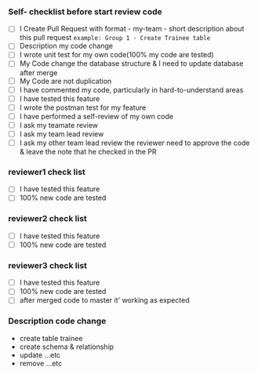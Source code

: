 ### Self- checklist before start review code
- [ ] I Create Pull Request with format - my-team - short description about this pull request
```example: Group 1 - Create Trainee table```
- [ ] Description my code change
- [ ] I wrote unit test for my own code(100% my code are tested)
- [ ] My Code change the database structure & I need to update database after merge
- [ ] My Code are not duplication
- [ ] I have commented my code, particularly in hard-to-understand areas
- [ ] I have tested this feature
- [ ] I wrote the postman test for my feature
- [ ] I have performed a self-review of my own code
- [ ] I ask my teamate review
- [ ] I ask my team lead review
- [ ] I ask my other team lead review
the reviewer need to approve the code & leave the note that he checked in the PR
### reviewer1 check list
- [ ] I have tested this feature
- [ ] 100% new code are tested
### reviewer2 check list
- [ ] I have tested this feature
- [ ] 100% new code are tested
### reviewer3 check list
- [ ] I have tested this feature
- [ ] 100% new code are tested
- [ ] after merged code to master it' working as expected

### Description code change
- create table trainee
- create schema & relationship
- update ...etc
- remove ...etc